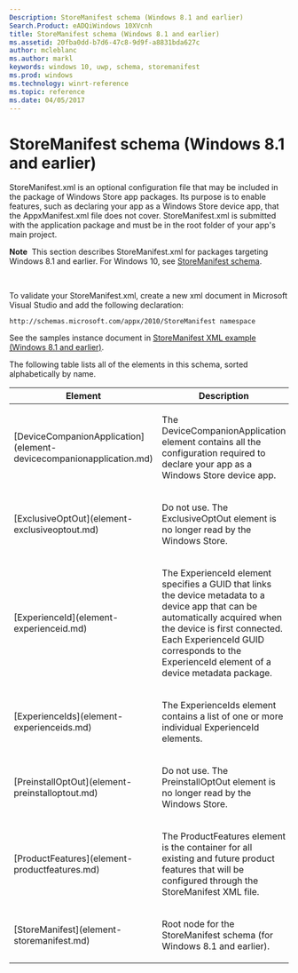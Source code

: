 ```yaml
---
Description: StoreManifest schema (Windows 8.1 and earlier)
Search.Product: eADQiWindows 10XVcnh
title: StoreManifest schema (Windows 8.1 and earlier)
ms.assetid: 20fba0dd-b7d6-47c8-9d9f-a8831bda627c
author: mcleblanc
ms.author: markl
keywords: windows 10, uwp, schema, storemanifest
ms.prod: windows
ms.technology: winrt-reference
ms.topic: reference
ms.date: 04/05/2017
---
```


# StoreManifest schema (Windows 8.1 and earlier)


StoreManifest.xml is an optional configuration file that may be included in the package of Windows Store app packages. Its purpose is to enable features, such as declaring your app as a Windows Store device app, that the AppxManifest.xml file does not cover. StoreManifest.xml is submitted with the application package and must be in the root folder of your app's main project.

**Note**  This section describes StoreManifest.xml for packages targeting Windows 8.1 and earlier. For Windows 10, see [StoreManifest schema](https://msdn.microsoft.com/library/windows/apps/mt617335).

 

To validate your StoreManifest.xml, create a new xml document in Microsoft Visual Studio and add the following declaration:

`http://schemas.microsoft.com/appx/2010/StoreManifest namespace`

See the samples instance document in [StoreManifest XML example (Windows 8.1 and earlier)](https://msdn.microsoft.com/library/windows/apps/jj730527).

The following table lists all of the elements in this schema, sorted alphabetically by name.

<table>
<colgroup>
<col width="50%" />
<col width="50%" />
</colgroup>
<thead>
<tr class="header">
<th>Element</th>
<th>Description</th>
</tr>
</thead>
<tbody>
<tr class="odd">
<td>[DeviceCompanionApplication](element-devicecompanionapplication.md)</td>
<td><p>The DeviceCompanionApplication element contains all the configuration required to declare your app as a Windows Store device app.</p></td>
</tr>
<tr class="even">
<td>[ExclusiveOptOut](element-exclusiveoptout.md)</td>
<td><p>Do not use. The ExclusiveOptOut element is no longer read by the Windows Store.</p></td>
</tr>
<tr class="odd">
<td>[ExperienceId](element-experienceid.md)</td>
<td><p>The ExperienceId element specifies a GUID that links the device metadata to a device app that can be automatically acquired when the device is first connected. Each ExperienceId GUID corresponds to the ExperienceId element of a device metadata package.</p></td>
</tr>
<tr class="even">
<td>[ExperienceIds](element-experienceids.md)</td>
<td><p>The ExperienceIds element contains a list of one or more individual ExperienceId elements.</p></td>
</tr>
<tr class="odd">
<td>[PreinstallOptOut](element-preinstalloptout.md)</td>
<td><p>Do not use. The PreinstallOptOut element is no longer read by the Windows Store.</p></td>
</tr>
<tr class="even">
<td>[ProductFeatures](element-productfeatures.md)</td>
<td><p>The ProductFeatures element is the container for all existing and future product features that will be configured through the StoreManifest XML file.</p></td>
</tr>
<tr class="odd">
<td>[StoreManifest](element-storemanifest.md)</td>
<td><p>Root node for the StoreManifest schema (for Windows 8.1 and earlier).</p></td>
</tr>
</tbody>
</table>

 

 

 



